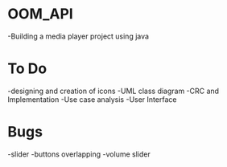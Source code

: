 # OOM_API
-Building a media player project using java

# To Do
-designing and creation of icons
-UML class diagram
-CRC and Implementation
-Use case analysis
-User Interface

# Bugs
-slider
-buttons overlapping
-volume slider
